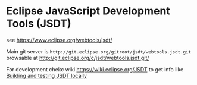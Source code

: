 
# Eclipse JavaScript Development Tools (JSDT)

see https://www.eclipse.org/webtools/jsdt/

Main git server is `http://git.eclipse.org/gitroot/jsdt/webtools.jsdt.git`  
browsable at http://git.eclipse.org/c/jsdt/webtools.jsdt.git/

For development chekc wiki https://wiki.eclipse.org/JSDT
to get info like [Building and testing JSDT locally](https://wiki.eclipse.org/JSDTDevelopment#Building_and_testing_JSDT_locally)
